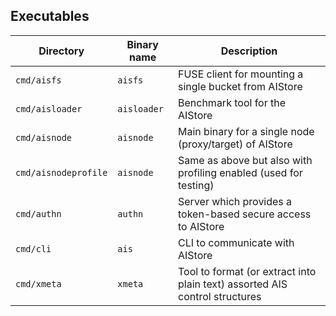 ## Executables

| Directory | Binary name | Description  |
|---|---|---|
| `cmd/aisfs` | `aisfs` | FUSE client for mounting a single bucket from AIStore |
| `cmd/aisloader` | `aisloader` | Benchmark tool for the AIStore |
| `cmd/aisnode` | `aisnode` | Main binary for a single node (proxy/target) of AIStore |
| `cmd/aisnodeprofile` | `aisnode` | Same as above but also with profiling enabled (used for testing) |
| `cmd/authn` | `authn` | Server which provides a token-based secure access to AIStore | 
| `cmd/cli` | `ais` | CLI to communicate with AIStore | 
| `cmd/xmeta` | `xmeta` | Tool to format (or extract into plain text) assorted AIS control structures | 
